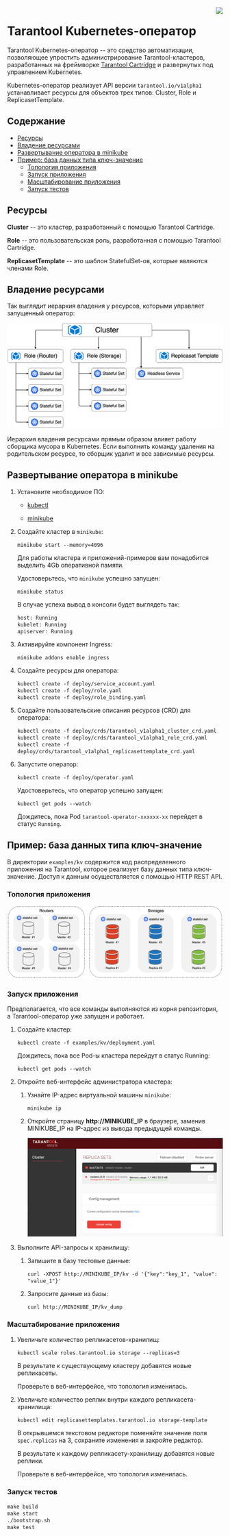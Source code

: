 <a href="http://tarantool.org">
   <img src="https://avatars2.githubusercontent.com/u/2344919?v=2&s=250"
align="right">
</a>

# Tarantool Kubernetes-оператор

Tarantool Kubernetes-оператор -- это средство автоматизации, позволяющее
упростить администрирование Tarantool-кластеров, разработанных на фреймворке
[Tarantool Cartridge](https://github.com/tarantool/cartridge) и развернутых
под управлением Kubernetes.

Kubernetes-оператор реализует API версии `tarantool.io/v1alpha1` устанавливает
ресурсы для объектов трех типов: Cluster, Role и ReplicasetTemplate.

## Содержание

* [Ресурсы](#ресурсы)
* [Владение ресурсами](#владение-ресурсами)
* [Развертывание оператора в minikube](#развертывание-оператора-в-minikube)
* [Пример: база данных типа ключ-значение](#пример-база-данных-типа-ключ-значение)
  * [Топология приложения](#топология-приложения)
  * [Запуск приложения](#запуск-приложения)
  * [Масштабирование приложения](#масштабирование-приложения)
  * [Запуск тестов](#запуск-тестов)

## Ресурсы

**Cluster** -- это кластер, разработанный с помощью Tarantool Cartridge.

**Role** -- это пользовательская роль, разработанная с помощью Tarantool Cartridge.

**ReplicasetTemplate** -- это шаблон StatefulSet-ов, которые являются членами Role.

## Владение ресурсами

Так выглядит иерархия владения у ресурсов, которыми управляет запущенный оператор:

![Resource ownership](./assets/resource_map.png)

Иерархия владения ресурсами прямым образом влияет работу сборщика мусора в Kubernetes.
Если выполнить команду удаления на родительском ресурсе, то сборщик удалит и все
зависимые ресурсы.

## Развертывание оператора в minikube

1. Установите необходимое ПО:

    - [kubectl](https://kubernetes.io/docs/tasks/tools/install-kubectl)

    - [minikube](https://kubernetes.io/docs/tasks/tools/install-minikube/)

1. Создайте кластер в `minikube`:

    ```shell
    minikube start --memory=4096
    ```

    Для работы кластера и приложений-примеров вам понадобится выделить 4Gb оперативной памяти.

    Удостоверьтесь, что `minikube` успешно запущен:

    ```shell
    minikube status
    ```

    В случае успеха вывод в консоли будет выглядеть так:

    ```shell
    host: Running
    kubelet: Running
    apiserver: Running
    ```

1. Активируйте компонент Ingress:

    ```shell
    minikube addons enable ingress
    ```

1. Создайте ресурсы для оператора:

    ```shell
    kubectl create -f deploy/service_account.yaml
    kubectl create -f deploy/role.yaml
    kubectl create -f deploy/role_binding.yaml
    ```

1. Создайте пользовательские описания ресурсов (CRD) для оператора:

    ```shell
    kubectl create -f deploy/crds/tarantool_v1alpha1_cluster_crd.yaml
    kubectl create -f deploy/crds/tarantool_v1alpha1_role_crd.yaml
    kubectl create -f deploy/crds/tarantool_v1alpha1_replicasettemplate_crd.yaml
    ```

1. Запустите оператор:

    ```shell
    kubectl create -f deploy/operator.yaml
    ```

    Удостоверьтесь, что оператор успешно запущен:

    ```shell
    kubectl get pods --watch
    ```

    Дождитесь, пока Pod `tarantool-operator-xxxxxx-xx` перейдет в статус `Running`.

## Пример: база данных типа ключ-значение

В директории `examples/kv` содержится код распределенного приложения на Tarantool,
которое реализует базу данных типа ключ-значение.
Доступ к данным осуществляется с помощью HTTP REST API.

### Топология приложения

![App topology](./examples/kv/assets/topology.png)

### Запуск приложения

Предполагается, что все команды выполняются из корня репозитория,
а Tarantool-оператор уже запущен и работает.

1. Создайте кластер:

    ```shell
    kubectl create -f examples/kv/deployment.yaml
    ```

   Дождитесь, пока все Pod-ы кластера перейдут в статус Running:

     ```shell
     kubectl get pods --watch
     ```

1. Откройте веб-интерфейс администратора кластера:

   1. Узнайте IP-адрес виртуальной машины `minikube`:

       ```shell
       minikube ip
       ```

   1. Откройте страницу **http://MINIKUBE_IP** в браузере,
      заменив MINIKUBE_IP на IP-адрес из вывода предыдущей команды.

      ![Web UI](./assets/kv_web_ui.png)

1. Выполните API-запросы к хранилищу:

   1. Запишите в базу тестовые данные:

       ```shell
       curl -XPOST http://MINIKUBE_IP/kv -d '{"key":"key_1", "value": "value_1"}'
       ```

   1. Запросите данные из базы:

       ```shell
       curl http://MINIKUBE_IP/kv_dump
       ```

### Масштабирование приложения

1. Увеличьте количество репликасетов-хранилищ:

    ```shell
    kubectl scale roles.tarantool.io storage --replicas=3
    ```

    В результате к существующему кластеру добавятся новые репликасеты.

    Проверьте в веб-интерфейсе, что топология изменилась.

1. Увеличьте количество реплик внутри каждого репликасета-хранилища:

    ```shell
    kubectl edit replicasettemplates.tarantool.io storage-template
    ```

    В открывшемся текстовом редакторе поменяйте значение поля `spec.replicas`
    на 3, сохраните изменения и закройте редактор.

    В результате к каждому репликасету-хранилищу добавятся новые реплики.

    Проверьте в веб-интерфейсе, что топология изменилась.

### Запуск тестов

```shell
make build
make start
./bootstrap.sh
make test
```
